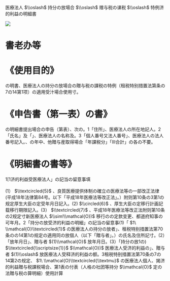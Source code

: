 医療法人 $\\oslash$ 持分の放場合 $\\oslash$ 赠与税の课税 $\\oslash$ 特例济的利益の明細書

![](https://www.nta.go.jp/tmp/7dad1855-a9f0-4943-aac5-6a860de3da3e/images/c739a84d8813806ae0a529402be5912e9632c00621b39b0240d0fab68ae53e41.jpg)

# 書老办等

# 《使用目的》

の明書、医療法人の持分の放場合の贈与税の課税の特例（租税特别措置法第条の7の14第1项）の適用受汁場合使用寸。

# 《申告書（第一表）の書》

の明細書提出場合の申告（第表）、次の。1「住所」、医療法人の所在地記人。2「氏名」及「」、医療法人の名称及。3「個人番号又法人番号」、医療法人の法人番号記入。、の年中、他贈与産取得場合「年課税分」「Ⅲ合計」の各の不要。

# 《明細書の書等》

1\[1济的利益受医療法人」の記当の留意事填\
\
(1） $\\textcircled{5}$ 、良質医療提供体制の確立の医療法等の一部改正法律(平成18年法律第84号。以下「平成18年医療法等改正法」。）附则第10条の3第1の规定厚生大臣の定受年月日記入。(2) $\\circled{6}$ 、厚生大臣の定移行計画記载移行期限記入。(3） $\\textcircled{7}$ 、平成18年医療法等改正法附则第10条の2规定寸新医療法人 $\\sim!\\mathcal{O})$ 移行のの定款变更、都道府知事の可年月。2「持分の放受济的利益の明細」の記当の留意事(1)「 $1\ \\mathcal{O}\\textcircled{1}$ の医療法人の持分の放者」、租税特别措置法第70条のの14第1の规定の適用同の放個人（以下「贈与者」。）の氏名及住所記寸。(2）「放年月日」、贈与者 $(1)\\mathcal{O}$ 放年月日。(3）「持分の放1の) $\\textcircled{\\scriptsize{1}}$ $\\mathcal{O})$ 医療法人受济的利益の」、贈与者 $(1)\\oslash$ 放医療法人受释济的利益の额。3租税特别措置法第70条の7の14第2の规定、 $1\ \\mathcal{O}\\textcircled{\\textmu}$ の医療法人個人、揭济的利益贈与税課税場合、第1表の付表（人格の社团等持分 $\\mathcal{O}$ 定の法贈与税の算明細）使用計算